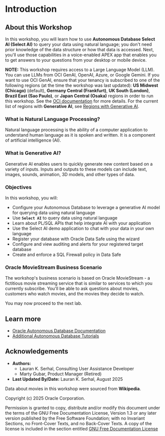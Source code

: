 # Introduction

## About this Workshop

In this workshop, you will learn how to use **Autonomous Database Select AI (Select AI)** to query your data using natural language; you don't need prior knowledge of the data structure or how that data is accessed. Next, you'll use those capabilities in a voice-enabled APEX app that enables you to get answers to your questions from your desktop or mobile device.

**NOTE:** This workshop requires access to a Large Language Model (LLM). You can use LLMs from OCI GenAI, OpenAI, Azure, or Google Gemini. If you want to use OCI GenAI, ensure that your tenancy is subscribed to one of the following regions (at the time the workshop was last updated): **US Midwest (Chicago)** (default), **Germany Central (Frankfurt)**, **UK South (London)**, **Brazil East (Sao Paulo)**, or **Japan Central (Osaka)** regions in order to run this workshop. See the [OCI documentation](https://docs.oracle.com/en-us/iaas/Content/Identity/Tasks/managingregions.htm) for more details. For the current list of regions with **Generative AI**, see [Regions with Generative AI](https://docs.oracle.com/en-us/iaas/Content/generative-ai/overview.htm).

### What is Natural Language Processing?

Natural language processing is the ability of a computer application to understand human language as it is spoken and written. It is a component of artificial intelligence (AI).

### What is Generative AI?

Generative AI enables users to quickly generate new content based on a variety of inputs. Inputs and outputs to these models can include text, images, sounds, animation, 3D models, and other types of data.

### Objectives

In this workshop, you will:

* Configure your Autonomous Database to leverage a generative AI model for querying data using natural language
* Use **`Select AI`** to query data using natural language
* Learn about PL/SQL APIs that help integrate AI with your application
* Use the Select AI demo application to chat with your data in your own language
* Register your database with Oracle Data Safe using the wizard
* Configure and view auditing and alerts for your registered target database
* Create and enforce a SQL Firewall policy in Data Safe

### Oracle MovieStream Business Scenario

The workshop's business scenario is based on Oracle MovieStream - a fictitious movie streaming service that is similar to services to which you currently subscribe. You'll be able to ask questions about movies, customers who watch movies, and the movies they decide to watch.

You may now proceed to the next lab.

## Learn more

* [Oracle Autonomous Database Documentation](https://docs.oracle.com/en/cloud/paas/autonomous-data-warehouse-cloud/index.html)
* [Additional Autonomous Database Tutorials](https://docs.oracle.com/en/cloud/paas/autonomous-data-warehouse-cloud/tutorials.html)

## Acknowledgements
* **Authors:**
    * Lauran K. Serhal, Consulting User Assistance Developer
    * Marty Gubar, Product Manager (Retired)
* **Last Updated By/Date:** Lauran K. Serhal, August 2025

Data about movies in this workshop were sourced from **Wikipedia**.

Copyright (c) 2025 Oracle Corporation.

Permission is granted to copy, distribute and/or modify this document
under the terms of the GNU Free Documentation License, Version 1.3
or any later version published by the Free Software Foundation;
with no Invariant Sections, no Front-Cover Texts, and no Back-Cover Texts.
A copy of the license is included in the section entitled [GNU Free Documentation License](files/gnu-free-documentation-license.txt)
